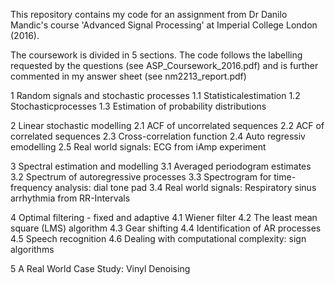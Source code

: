 This repository contains my code for an assignment from Dr Danilo Mandic's
course 'Advanced Signal Processing' at Imperial College London (2016).

The coursework is divided in 5 sections. The code follows the labelling
requested by the questions (see ASP_Coursework_2016.pdf) and is further
commented in my answer sheet (see nm2213_report.pdf)


1 Random signals and stochastic processes
1.1 Statisticalestimation
1.2 Stochasticprocesses
1.3 Estimation of probability distributions

2 Linear stochastic modelling
2.1 ACF of uncorrelated sequences
2.2 ACF of correlated sequences
2.3 Cross-correlation function
2.4 Auto regressiv emodelling
2.5 Real world signals: ECG from iAmp experiment

3 Spectral estimation and modelling
3.1 Averaged periodogram estimates
3.2 Spectrum of autoregressive processes
3.3 Spectrogram for time-frequency analysis: dial tone pad
3.4 Real world signals: Respiratory sinus arrhythmia from RR-Intervals

4 Optimal filtering - fixed and adaptive
4.1 Wiener filter
4.2 The least mean square (LMS) algorithm
4.3 Gear shifting
4.4 Identification of AR processes
4.5 Speech recognition
4.6 Dealing with computational complexity: sign algorithms

5 A Real World Case Study: Vinyl Denoising
